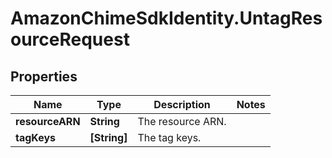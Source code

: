 # AmazonChimeSdkIdentity.UntagResourceRequest

## Properties

Name | Type | Description | Notes
------------ | ------------- | ------------- | -------------
**resourceARN** | **String** | The resource ARN. | 
**tagKeys** | **[String]** | The tag keys. | 


